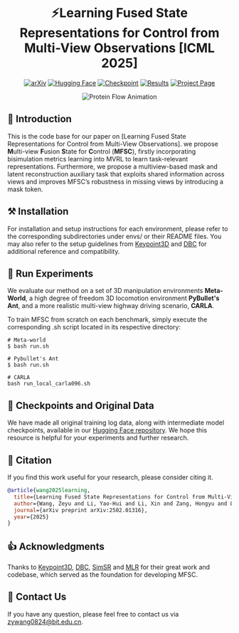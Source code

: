 <div align=center>

# ⚡️Learning Fused State Representations for Control from Multi-View Observations [ICML 2025]

[![arXiv](https://img.shields.io/badge/arXiv-2502.01316-b31b1b?style=flat&logo=arxiv)](https://arxiv.org/pdf/2502.01316)
[![Hugging Face](https://img.shields.io/badge/Hugging%20Face-Model-orange?style=flat&logo=huggingface)](https://huggingface.co/datasets/Arya87/MFSC_ICML_2025/tree/main)
[![Checkpoint](https://img.shields.io/badge/Download-Checkpoint-brightgreen?style=flat&logo=google-drive)](https://huggingface.co/datasets/Arya87/MFSC_ICML_2025/tree/main/MFSC_weights)
[![Results](https://img.shields.io/badge/Results-Training%20Logs-orange?style=flat&logo=render)](https://huggingface.co/datasets/Arya87/MFSC_ICML_2025/tree/main/MFSC_results)
[![Project Page](https://img.shields.io/badge/Project-Website-blue?style=flat&logo=github)](https://github.com/zephyr-base/MFSC)

</div>

<p align="center">
  <img src="framework.jpg" alt="Protein Flow Animation" autoplay loop>
</p>

## 🧩 Introduction
This is the code base for our paper on [Learning Fused State Representations for Control from Multi-View Observations]. we propose **M**ulti-view **F**usion **S**tate for **C**ontrol (**MFSC**), firstly incorporating bisimulation metrics learning into MVRL to learn task-relevant representations. Furthermore, we propose a multiview-based mask and latent reconstruction auxiliary task that exploits shared information across views and improves MFSC’s robustness in missing views by introducing a mask token.

## ⚒️ Installation
For installation and setup instructions for each environment, please refer to the corresponding subdirectories under envs/ or their README files. You may also refer to the setup guidelines from [Keypoint3D](https://github.com/buoyancy99/unsup-3d-keypoints) and [DBC](https://github.com/facebookresearch/deep_bisim4control) for additional reference and compatibility.

## 📖 Run Experiments
We evaluate our method on a set of 3D manipulation environments **Meta-World**, a high degree of freedom 3D locomotion environment **PyBullet's Ant**, and a more realistic multi-view highway driving scenario, **CARLA**. 

To train MFSC from scratch on each benchmark, simply execute the corresponding .sh script located in its respective directory:
```
# Meta-world
$ bash run.sh

# Pybullet's Ant
$ bash run.sh

# CARLA
bash run_local_carla096.sh
```

## 🚀 Checkpoints and Original Data
We have made all original training log data, along with intermediate model checkpoints, available in our [Hugging Face repository](https://huggingface.co/datasets/Arya87/MFSC_ICML_2025). We hope this resource is helpful for your experiments and further research.

## 📌 Citation
If you find this work useful for your research, please consider citing it. 
```bibtex
@article{wang2025learning,
  title={Learning Fused State Representations for Control from Multi-View Observations},
  author={Wang, Zeyu and Li, Yao-Hui and Li, Xin and Zang, Hongyu and Laroche, Romain and Islam, Riashat},
  journal={arXiv preprint arXiv:2502.01316},
  year={2025}
}
```

## 👍 Acknowledgments
Thanks to [Keypoint3D](https://github.com/buoyancy99/unsup-3d-keypoints), [DBC](https://github.com/facebookresearch/deep_bisim4control), [SimSR](https://github.com/bit1029public/SimSR) and [MLR](https://github.com/microsoft/Mask-based-Latent-Reconstruction) for their great work and codebase, which served as the foundation for developing MFSC.

## 📧 Contact Us
If you have any question, please feel free to contact us via [zywang0824@bit.edu.cn](mailto:zywang0824@bit.edu.cn).
